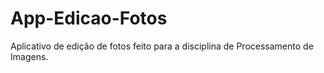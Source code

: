 # App-Edicao-Fotos
Aplicativo de edição de fotos feito para a disciplina de Processamento de Imagens.
